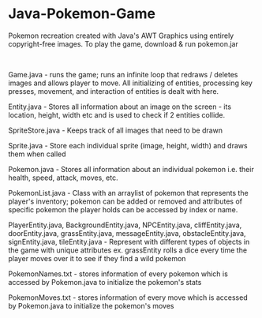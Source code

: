 # Java-Pokemon-Game
Pokemon recreation created with Java's AWT Graphics using entirely copyright-free images. To play the game, download & run pokemon.jar 

&nbsp;
&nbsp;
&nbsp;

Game.java - runs the game; runs an infinite loop that redraws / deletes images and allows player to move. All initializing of entities, processing key presses, movement, and interaction of entities is dealt with here.

Entity.java - Stores all information about an image on the screen - its location, height, width etc and is used to check if 2 entities collide. 

SpriteStore.java - Keeps track of all images that need to be drawn

Sprite.java - Store each individual sprite (image, height, width) and draws them when called

Pokemon.java - Stores all information about an individual pokemon i.e. their health, speed, attack, moves, etc.

PokemonList.java - Class with an arraylist of pokemon that represents the player's inventory; pokemon can be added or removed and attributes of specific pokemon the player holds can be accessed by index or name. 

PlayerEntity.java, BackgroundEntity.java, NPCEntity.java, cliffEntity.java, doorEntity.java, grassEntity.java, messageEntity.java, obstacleEntity.java, signEntity.java, tileEntity.java - Represent with different types of objects in the game with unique attributes ex. grassEntity rolls a dice every time the player moves over it to see if they find a wild pokemon

PokemonNames.txt - stores information of every pokemon which is accessed by Pokemon.java to initialize the pokemon's stats

PokemonMoves.txt - stores information of every move which is accessed by Pokemon.java to initialize the pokemon's moves
